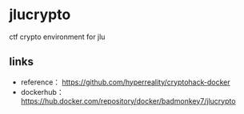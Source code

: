 # jlucrypto
ctf crypto environment for jlu
## links
- reference： https://github.com/hyperreality/cryptohack-docker 
- dockerhub： https://hub.docker.com/repository/docker/badmonkey7/jlucrypto

